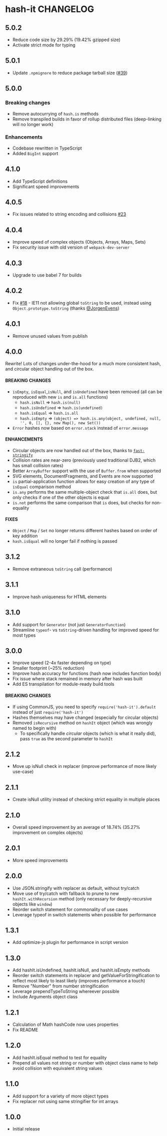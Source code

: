# hash-it CHANGELOG

## 5.0.2

- Reduce code size by 29.29% (19.42% gzipped size)
- Activate strict mode for typing

## 5.0.1

- Update `.npmignore` to reduce package tarball size ([#39](https://github.com/planttheidea/hash-it/pull/39))

## 5.0.0

### Breaking changes

- Remove autocurrying of `hash.is` methods
- Remove transpiled builds in favor of rollup distributed files (deep-linking will no longer work)

### Enhancements

- Codebase rewritten in TypeScript
- Added `BigInt` support

## 4.1.0

- Add TypeScript definitions
- Significant speed improvements

## 4.0.5

- Fix issues related to string encoding and collisions
  [#23](https://github.com/planttheidea/hash-it/issues/23)

## 4.0.4

- Improve speed of complex objects (Objects, Arrays, Maps, Sets)
- Fix security issue with old version of `webpack-dev-server`

## 4.0.3

- Upgrade to use babel 7 for builds

## 4.0.2

- Fix [#18](https://github.com/planttheidea/hash-it/pull/18) - IE11 not allowing global `toString`
  to be used, instead using `Object.prototype.toString` (thanks
  [@JorgenEvens](https://github.com/JorgenEvens))

## 4.0.1

- Remove unused values from publish

## 4.0.0

Rewrite! Lots of changes under-the-hood for a much more consistent hash, and circular object
handling out of the box.

#### BREAKING CHANGES

- `isEmpty`, `isEqual`,`isNull`, and `isUndefined` have been removed (all can be reproduced with new
  `is` and `is.all` functions)
  - `hash.isNull` => `hash.is(null)`
  - `hash.isUndefined` => `hash.is(undefined)`
  - `hash.isEqual` => `hash.is.all`
  - `hash.isEmpty` =>
    `(object) => hash.is.any(object, undefined, null, '', 0, [], {}, new Map(), new Set())`
- `Error` hashes now based on `error.stack` instead of `error.message`

#### ENHANCEMENTS

- Circular objects are now handled out of the box, thanks to
  [`fast-stringify`](https://github.com/planttheidea/fast-stringify)
- Collision rates are near-zero (previously used traditional DJB2, which has small collision rates)
- Better `ArrayBuffer` support with the use of `Buffer.from` when supported
- SVG elements, DocumentFragments, and Events are now supported
- `is` partial-application function allows for easy creation of any type of `isEqual` comparison
  method
- `is.any` performs the same multiple-object check that `is.all` does, but only checks if one of the
  other objects is equal
- `is.not` performs the same comparison that `is` does, but checks for non-equality

#### FIXES

- `Object` / `Map` / `Set` no longer returns different hashes based on order of key addition
- `hash.isEqual` will no longer fail if nothing is passed

## 3.1.2

- Remove extraneous `toString` call (performance)

## 3.1.1

- Improve hash uniqueness for HTML elements

## 3.1.0

- Add support for `Generator` (not just `GeneratorFunction`)
- Streamline `typeof`- vs `toString`-driven handling for improved speed for most types

## 3.0.0

- Improve speed (2-4x faster depending on type)
- Smaller footprint (~25% reduction)
- Improve hash accuracy for functions (hash now includes function body)
- Fix issue where stack remained in memory after hash was built
- Add ES transpilation for module-ready build tools

#### BREAKING CHANGES

- If using CommonJS, you need to specify `require('hash-it').default` instead of just
  `require('hash-it')`
- Hashes themselves may have changed (especially for circular objects)
- Removed `isRecursive` method on `hashIt` object (which was wrongly named to begin with)
  - To specifically handle _circular_ objects (which is what it really did), pass `true` as the
    second parameter to `hashIt`

## 2.1.2

- Move up isNull check in replacer (improve performance of more likely use-case)

## 2.1.1

- Create isNull utility instead of checking strict equality in multiple places

## 2.1.0

- Overall speed improvement by an average of 18.74% (35.27% improvement on complex objects)

## 2.0.1

- More speed improvements

## 2.0.0

- Use JSON.stringify with replacer as default, without try/catch
- Move use of try/catch with fallback to prune to new `hashIt.withRecursion` method (only necessary
  for deeply-recursive objects like `window`)
- Reorder switch statement for commonality of use cases
- Leverage typeof in switch statements when possible for performance

## 1.3.1

- Add optimize-js plugin for performance in script version

## 1.3.0

- Add hashIt.isUndefined, hashIt.isNull, and hashIt.isEmpty methods
- Reorder switch statements in replacer and getValueForStringification to reflect most likely to
  least likely (improves performance a touch)
- Remove "Number" from number stringification
- Leverage prependTypeToString whereever possible
- Include Arguments object class

## 1.2.1

- Calculation of Math hashCode now uses properties
- Fix README

## 1.2.0

- Add hashIt.isEqual method to test for equality
- Prepend all values not string or number with object class name to help avoid collision with
  equivalent string values

## 1.1.0

- Add support for a variety of more object types
- Fix replacer not using same stringifier for int arrays

## 1.0.0

- Initial release
